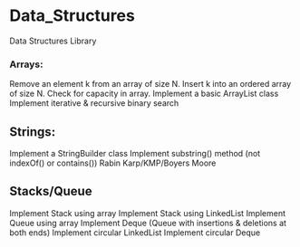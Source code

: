# Data_Structures
Data Structures Library 

### Arrays:

Remove an element k from an array of size N.
Insert k into an ordered array of size N. Check for capacity in array.
Implement a basic ArrayList class 
Implement iterative & recursive binary search 

## Strings:

Implement a StringBuilder class 
Implement substring() method (not indexOf() or contains())
Rabin Karp/KMP/Boyers Moore 

## Stacks/Queue

Implement Stack using array
Implement Stack using LinkedList
Implement Queue using array 
Implement Deque (Queue with insertions & deletions at both ends)
Implement circular LinkedList 
Implement circular Deque 

